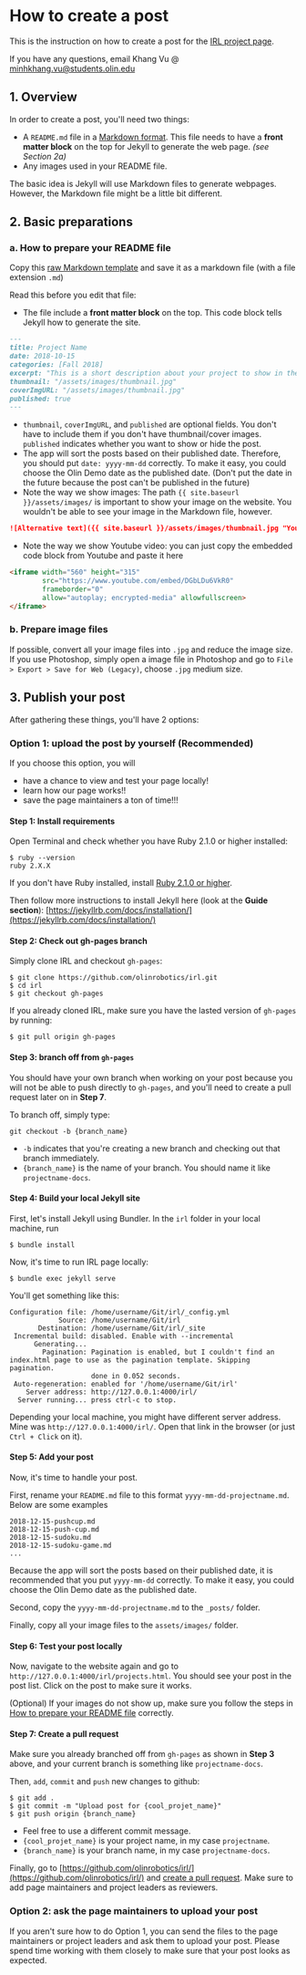 # How to create a post

This is the instruction on how to create a post for the [IRL project page](https://olinrobotics.github.io/irl/projects.html).

If you have any questions, email Khang Vu @ minhkhang.vu@students.olin.edu
## 1. Overview
In order to create a post, you'll need two things:
- A `README.md` file in a [Markdown format](https://github.com/adam-p/markdown-here/wiki/Markdown-Cheatsheet). This file needs to have a **front matter block** on the top for Jekyll to generate the web page. _(see Section 2a)_   
- Any images used in your README file.

The basic idea is Jekyll will use Markdown files to generate webpages. However, the Markdown file might be a little bit different.

## 2. Basic preparations

### a. How to prepare your README file
Copy this [raw Markdown template](https://raw.githubusercontent.com/olinrobotics/irl/gh-pages/_posts/README_TEMPLATE.md) and save it as a markdown file (with a file extension `.md`)

Read this before you edit that file:
* The file include a **front matter block** on the top. This code block tells Jekyll how to generate the site. 
```markdown
---
title: Project Name
date: 2018-10-15
categories: [Fall 2018]
excerpt: "This is a short description about your project to show in the project listing page."
thumbnail: "/assets/images/thumbnail.jpg"
coverImgURL: "/assets/images/thumbnail.jpg"
published: true
---
```  
* `thumbnail`, `coverImgURL`, and `published` are optional fields. You don't have to include them if you don't have thumbnail/cover images. `published` indicates whether you want to show or hide the post.
* The app will sort the posts based on their published date. Therefore, you should put `date: yyyy-mm-dd` correctly. To make it easy, you could choose the Olin Demo date as the published date. (Don't put the date in the future because the post can't be published in the future)
* Note the way we show images: The path `{{ site.baseurl }}/assets/images/` is important to show your image on the website. You wouldn't be able to see your image in the Markdown file, however.
```markdown
![Alternative text]({{ site.baseurl }}/assets/images/thumbnail.jpg "Your image title")
```
* Note the way we show Youtube video: you can just copy the embedded code block from Youtube and paste it here
```html
<iframe width="560" height="315" 
        src="https://www.youtube.com/embed/DGbLDu6VkR0" 
        frameborder="0" 
        allow="autoplay; encrypted-media" allowfullscreen>
</iframe>
```

### b. Prepare image files
If possible, convert all your image files into `.jpg` and reduce the image size. If you use Photoshop, simply open a image file in Photoshop and go to `File > Export > Save for Web (Legacy)`, choose `.jpg` medium size.

## 3. Publish your post
After gathering these things, you'll have 2 options:
### Option 1: upload the post by yourself (Recommended)
If you choose this option, you will 
- have a chance to view and test your page locally!
- learn how our page works!!
- save the page maintainers a ton of time!!!

#### Step 1: Install requirements
Open Terminal and check whether you have Ruby 2.1.0 or higher installed:
```console
$ ruby --version
ruby 2.X.X
```
If you don't have Ruby installed, install [Ruby 2.1.0 or higher](https://www.ruby-lang.org/en/documentation/installation/).

Then follow more instructions to install Jekyll here (look at the **Guide section**): [https://jekyllrb.com/docs/installation/](https://jekyllrb.com/docs/installation/)

#### Step 2: Check out gh-pages branch
Simply clone IRL and checkout `gh-pages`:
```console
$ git clone https://github.com/olinrobotics/irl.git
$ cd irl
$ git checkout gh-pages
```
If you already cloned IRL, make sure you have the lasted version of `gh-pages` by running:
```console
$ git pull origin gh-pages
```
#### Step 3: branch off from `gh-pages`
You should have your own branch when working on your post because you will not be able to push directly to `gh-pages`, and you'll need to create a pull request later on in **Step 7**.

To branch off, simply type:
```
git checkout -b {branch_name}
```
- `-b` indicates that you're creating a new branch and checking out that branch immediately.
- `{branch_name}` is the name of your branch. You should name it like `projectname-docs`.

#### Step 4: Build your local Jekyll site
First, let's install Jekyll using Bundler. In the `irl` folder in your local machine, run
```console
$ bundle install
```
Now, it's time to run IRL page locally:
```console
$ bundle exec jekyll serve
```
You'll get something like this:
```console
Configuration file: /home/username/Git/irl/_config.yml
            Source: /home/username/Git/irl
       Destination: /home/username/Git/irl/_site
 Incremental build: disabled. Enable with --incremental
      Generating... 
        Pagination: Pagination is enabled, but I couldn't find an index.html page to use as the pagination template. Skipping pagination.
                    done in 0.052 seconds.
 Auto-regeneration: enabled for '/home/username/Git/irl'
    Server address: http://127.0.0.1:4000/irl/
  Server running... press ctrl-c to stop.
```
Depending your local machine, you might have different server address. Mine was `http://127.0.0.1:4000/irl/`. Open that link in the browser (or just `Ctrl + Click` on it).

#### Step 5: Add your post
Now, it's time to handle your post. 

First, rename your `README.md` file to this format `yyyy-mm-dd-projectname.md`. Below are some examples
```console
2018-12-15-pushcup.md
2018-12-15-push-cup.md
2018-12-15-sudoku.md
2018-12-15-sudoku-game.md
...
```
Because the app will sort the posts based on their published date, it is recommended that you put `yyyy-mm-dd` correctly. To make it easy, you could choose the Olin Demo date as the published date. 

Second, copy the `yyyy-mm-dd-projectname.md` to the `_posts/` folder.

Finally, copy all your image files to the `assets/images/` folder.

#### Step 6: Test your post locally
Now, navigate to the website again and go to `http://127.0.0.1:4000/irl/projects.html`. You should see your post in the post list. Click on the post to make sure it works. 

(Optional) If your images do not show up, make sure you follow the steps in [How to prepare your README file](##how-to-prepare-your-readme-file) correctly.

#### Step 7: Create a pull request
Make sure you already branched off from `gh-pages` as shown in **Step 3** above, and your current branch is something like `projectname-docs`.

Then, `add`, `commit` and `push` new changes to github:
```console
$ git add .
$ git commit -m "Upload post for {cool_projet_name}"
$ git push origin {branch_name}
```
- Feel free to use a different commit message. 
- `{cool_projet_name}` is your project name, in my case `projectname`. 
- `{branch_name}` is your branch name, in my case `projectname-docs`.

Finally, go to [https://github.com/olinrobotics/irl/](https://github.com/olinrobotics/irl/) and [create a pull request](https://help.github.com/articles/creating-a-pull-request/). Make sure to add page maintainers and project leaders as reviewers.

### Option 2: ask the page maintainers to upload your post
If you aren't sure how to do Option 1, you can send the files to the page maintainers or project leaders and ask them to upload your post. Please spend time working with them closely to make sure that your post looks as expected.
